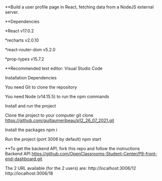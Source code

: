 
**Build a user profile page in React, fetching data from a NodeJS external server.

**Dependencies

*React v17.0.2

*recharts v2.0.10

*react-router-dom v5.2.0

*prop-types v15.7.2

**Recommended text editor: Visual Studio Code

Installation Dependencies

You need Git to clone the repository

You need Node (v14.15.5) to run the npm commands

Install and run the project

Clone the project to your computer
git clone https://github.com/guillaumeribeau/p12_26_07_2021.git

Install the packages
npm i

Run the project (port 3006 by default)
npm start

**To get the backend API, fork this repo and follow the instructions
Backend API
https://github.com/OpenClassrooms-Student-Center/P9-front-end-dashboard.git

The 2 URL available (for the 2 users) are:
http://localhost:3006/12
http://localhost:3006/18

